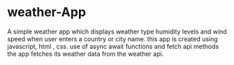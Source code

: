 # weather-App
A simple weather app which displays weather type humidity levels and wind speed when user enters a country or city name.
this app is created using javascript, html , css.
use of async await functions and fetch api methods the app fetches its weather data from the weather api.
